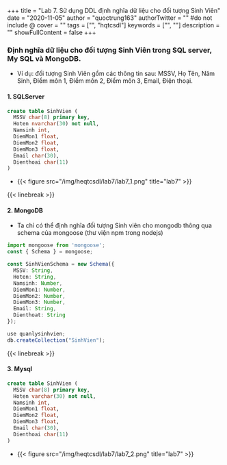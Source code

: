 +++
title = "Lab 7. Sử dụng DDL định nghĩa dữ liệu cho đối tượng Sinh Viên"
date = "2020-11-05"
author = "quoctrung163"
authorTwitter = "" #do not include @
cover = ""
tags = ["", "hqtcsdl"]
keywords = ["", ""]
description = ""
showFullContent = false
+++

### Định nghĩa dữ liệu cho đối tượng Sinh Viên trong SQL server, My SQL và MongoDB.
- Ví dụ: đối tượng Sinh Viên gồm các thông tin sau: MSSV, Họ Tên, Năm Sinh, Điểm môn 1, Điểm môn 2, Điểm môn 3, Email, Điện thoại.

#### 1. SQLServer

```sql
create table SinhVien (
  MSSV char(8) primary key,
  Hoten nvarchar(30) not null,
  Namsinh int,
  DiemMon1 float,
  DiemMon2 float,
  DiemMon3 float,
  Email char(30),
  Dienthoai char(11)
)
```
- {{< figure src="/img/heqtcsdl/lab7/lab7_1.png" title="lab7" >}}


{{< linebreak >}}
#### 2. MongoDB
- Ta chỉ có thể định nghĩa đối tượng Sinh viên cho mongodb thông qua schema của mongoose (thư viện npm trong nodejs)
```ts
import mongoose from 'mongoose';
const { Schema } = mongoose;

const SinhVienSchema = new Schema({
  MSSV: String,
  Hoten: String,
  Namsinh: Number,
  DiemMon1: Number,
  DiemMon2: Number,
  DiemMon3: Number,
  Email: String,
  Dienthoat: String
});
```

```js
use quanlysinhvien;
db.createCollection("SinhVien");
```
{{< linebreak >}}
#### 3. Mysql
```sql
create table SinhVien (
  MSSV char(8) primary key,
  Hoten varchar(30) not null,
  Namsinh int,
  DiemMon1 float,
  DiemMon2 float,
  DiemMon3 float,
  Email char(30),
  Dienthoai char(11)
)
```
- {{< figure src="/img/heqtcsdl/lab7/lab7_2.png" title="lab7" >}}
